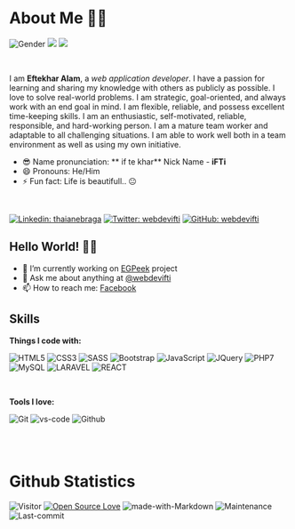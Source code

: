 # About Me 👨‍💻

![Gender](https://img.shields.io/badge/gender-%F0%9F%A4%B5-lightgrey) 
![](https://img.shields.io/badge/Relationship-Single-red)
![](https://img.shields.io/badge/👨‍💻-Web%%20Developer-brightgreen)
<!-- ![](https://img.shields.io/badge/Job-Looking-_.svg) -->

<br>

I am **Eftekhar Alam**, a *web application developer*. I have a passion for learning and sharing my knowledge with others as publicly as possible. I love to solve real-world problems. I am strategic, goal-oriented, and always work with an end goal in mind. I am flexible, reliable, and possess excellent time-keeping skills. I am an enthusiastic, self-motivated, reliable, responsible, and hard-working person. I am a mature team worker and adaptable to all challenging situations. I am able to work well both in a team environment as well as using my own initiative.

- 😎 Name pronunciation: ** if te khar** Nick Name - **iFTi**
- 😄 Pronouns: He/Him
- ⚡ Fun fact: Life is beautifull.. 😐

<br>

[![Linkedin: thaianebraga](https://img.shields.io/badge/-webdevifti?style=flat-square&logo=Linkedin&logoColor=white&link=https://www.linkedin.com/in/webdevifti/)](https://www.linkedin.com/in/webdevifti/)
[![Twitter: webdevifti](https://img.shields.io/twitter/follow/webdevifti?style=social)](https://twitter.com/webdevifti)
[![GitHub: webdevifti](https://img.shields.io/github/followers/webdevifti?label=follow&style=social)](https://github.com/webdevifti)

## Hello World! 🙋‍♂️


- 🔭 I’m currently working on <a href="https://app.egpeek.com/">EGPeek</a> project
- 💬 Ask me about anything at [@webdevifti](https://twitter.com/webdevifti)
- 📫 How to reach me: [Facebook](https://www.facebook.com/webdevifti)


## Skills

**Things I code with:**

![HTML5](https://img.shields.io/badge/HTML5-E34F26?style=for-the-badge&logo=html5&logoColor=white)
![CSS3](https://img.shields.io/badge/CSS3-1572B6?style=for-the-badge&logo=css3&logoColor=white)
![SASS](https://img.shields.io/badge/SASS-hotpink.svg?style=for-the-badge&logo=SASS&logoColor=white)
![Bootstrap](https://img.shields.io/badge/Bootstrap-563D7C?style=for-the-badge&logo=bootstrap&logoColor=white)
![JavaScript](https://img.shields.io/badge/JavaScript-F7DF1E?style=for-the-badge&logo=javascript&logoColor=black)
![JQuery](https://img.shields.io/badge/jQuery-0769AD?style=for-the-badge&logo=jquery&logoColor=white)
![PHP7](https://img.shields.io/badge/PHP-777BB4?style=for-the-badge&logo=php&logoColor=white)
![MySQL](https://img.shields.io/badge/MySQL-00000F?style=for-the-badge&logo=mysql&logoColor=white)
![LARAVEL](https://img.shields.io/badge/LARAVEL-F05340?style=for-the-badge&logo=laravel&logoColor=white)
![REACT](https://img.shields.io/badge/REACT-222222?style=for-the-badge&logo=react&logoColor=#00D8FF)

<br>

**Tools I love:**

![Git](https://img.shields.io/badge/git%20-%23F05033.svg?&style=for-the-badge&logo=git&logoColor=white)
![vs-code](https://img.shields.io/badge/-VS%20Code-007ACC?style=for-the-badge&logo=visual-studio-code)
![Github](https://img.shields.io/badge/GitHub-100000?style=for-the-badge&logo=github&logoColor=white)

<br>
<br>

# Github Statistics

![Visitor](https://komarev.com/ghpvc/?username=webdeviftia&color=blueviolet&style=flat-square) 
[![Open Source Love](https://badges.frapsoft.com/os/v1/open-source.svg?v=103)](https://github.com/webdevifti)
![made-with-Markdown](https://img.shields.io/badge/Made%20with-Markdown-1f425f.svg?style=flat-square)
![Maintenance](https://img.shields.io/badge/Maintained%3F-yes-green.svg?style=flat-square&color=brightgreen)
![Last-commit](https://img.shields.io/github/last-commit/sujon-ahmed/sujon-ahmed?style=flat-square&color=blueviolet)


<div>
  <a href="https://github.com/webdevifti">
 
</div>
  
